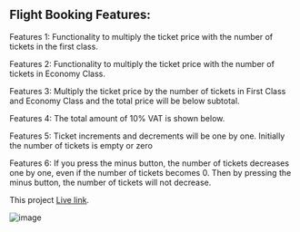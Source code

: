 ## Flight Booking Features:
 Features 1: Functionality to multiply the ticket price with the number of tickets in the first class.
 
 Features 2: Functionality to multiply the ticket price with the number of tickets in Economy Class.
 
 Features 3: Multiply the ticket price by the number of tickets in First Class and Economy Class and the total price will be below subtotal. 
 
 Features 4: The total amount of 10% VAT is shown below.
 
 Features 5: Ticket increments and decrements will be one by one. Initially the number of tickets is empty or zero
 
 Features 6: If you press the minus button, the number of tickets decreases one by one, even if the number of tickets becomes 0. Then by pressing the minus button, the number of tickets will not decrease.


This project  [Live link](https://zunead.github.io/Booking-Flights).

![image](https://user-images.githubusercontent.com/63390198/122547239-a7bc5c80-d051-11eb-870c-7d017f46547f.png)

